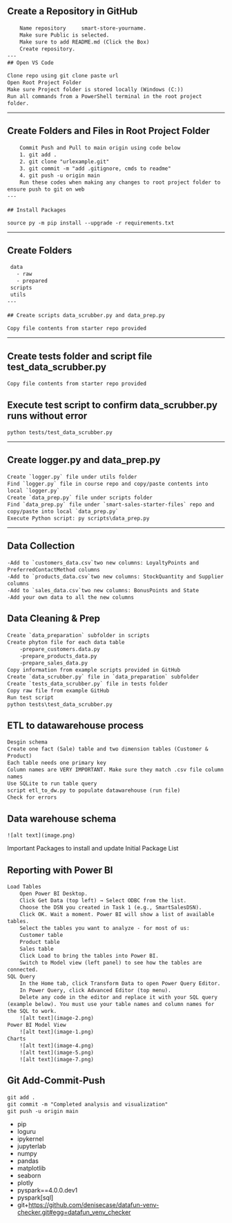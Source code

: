 ## Create a Repository in GitHub

```
    Name repository     smart-store-yourname.
    Make sure Public is selected.
    Make sure to add README.md (Click the Box)
    Create repository.
---
## Open VS Code

```

    Clone repo using git clone paste url
    Open Root Project Folder
    Make sure Project folder is stored locally (Windows (C:))
    Run all commands from a PowerShell terminal in the root project folder.
---

## Create Folders and Files in Root Project Folder

```
    Commit Push and Pull to main origin using code below
    1. git add .
    2. git clone "urlexample.git"
    3. git commit -m "add .gitignore, cmds to readme"
    4. git push -u origin main
    Run these codes when making any changes to root project folder to ensure push to git on web
---

## Install Packages

```
    source py -m pip install --upgrade -r requirements.txt
---
## Create Folders

```
 data
   - raw
   - prepared
 scripts
 utils
---

## Create scripts data_scrubber.py and data_prep.py

```
    Copy file contents from starter repo provided
---

## Create tests folder and script file test_data_scrubber.py
    Copy file contents from starter repo provided

## Execute test script to confirm data_scrubber.py runs without error

    python tests/test_data_scrubber.py
---
## Create logger.py and data_prep.py
    Create `logger.py` file under utils folder
    Find `logger.py` file in course repo and copy/paste contents into local `logger.py`
    Create `data_prep.py` file under scripts folder
    Find `data_prep.py` file under `smart-sales-starter-files` repo and copy/paste into local `data_prep.py`
    Execute Python script: py scripts\data_prep.py
---
## Data Collection
    -Add to `customers_data.csv`two new columns: LoyaltyPoints and PreferredContactMethod columns
    -Add to `products_data.csv`two new columns: StockQuantity and Supplier columns
    -Add to `sales_data.csv`two new columns: BonusPoints and State
    -Add your own data to all the new columns

## Data Cleaning & Prep
    Create `data_preparation` subfolder in scripts
    Create phyton file for each data table
        -prepare_customers.data.py
        -prepare_products_data.py
        -prepare_sales_data.py
    Copy information from example scripts provided in GitHub
    Create `data_scrubber.py` file in `data_preparation` subfolder
    Create `tests_data_scrubber.py` file in tests folder
    Copy raw file from example GitHub
    Run test script
    python tests\test_data_scrubber.py

## ETL to datawarehouse process
    Desgin schema
    Create one fact (Sale) table and two dimension tables (Customer & Product)
    Each table needs one primary key
    Column names are VERY IMPORTANT. Make sure they match .csv file column names
    Use SQLite to run table query
    script etl_to_dw.py to populate datawarehouse (run file)
    Check for errors

## Data warehouse schema
    ![alt text](image.png)

Important Packages to install and update
Initial Package List

## Reporting with Power BI
    Load Tables
        Open Power BI Desktop.
        Click Get Data (top left) → Select ODBC from the list.
        Choose the DSN you created in Task 1 (e.g., SmartSalesDSN).
        Click OK. Wait a moment. Power BI will show a list of available tables.
        Select the tables you want to analyze - for most of us: 
        Customer table
        Product table
        Sales table
        Click Load to bring the tables into Power BI.
        Switch to Model view (left panel) to see how the tables are connected.
    SQL Query
        In the Home tab, click Transform Data to open Power Query Editor.
        In Power Query, click Advanced Editor (top menu).
        Delete any code in the editor and replace it with your SQL query (example below). You must use your table names and column names for the SQL to work. 
        ![alt text](image-2.png) 
    Power BI Model View
        ![alt text](image-1.png)
    Charts
        ![alt text](image-4.png) 
        ![alt text](image-5.png) 
        ![alt text](image-7.png) 

## Git Add-Commit-Push
    git add .
    git commit -m "Completed analysis and visualization"
    git push -u origin main

    
- pip
- loguru
- ipykernel
- jupyterlab
- numpy
- pandas
- matplotlib
- seaborn
- plotly
- pyspark==4.0.0.dev1
- pyspark[sql]
- git+https://github.com/denisecase/datafun-venv-checker.git#egg=datafun_venv_checker
```
